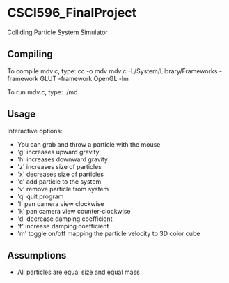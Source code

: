 # CSCI596_FinalProject
Colliding Particle System Simulator

Compiling
---------------
To compile mdv.c, type:
cc -o mdv mdv.c -L/System/Library/Frameworks -framework GLUT -framework OpenGL -lm

To run mdv.c, type:
./md

Usage
---------------
Interactive options:
- You can grab and throw a particle with the mouse
- 'g' increases upward gravity
- 'h' increases downward gravity
- 'z' increases size of particles
- 'x' decreases size of particles
- 'c' add particle to the system
- 'v' remove particle from system
- 'q' quit program
- 'l' pan camera view clockwise
- 'k' pan camera view counter-clockwise
- 'd' decrease damping coefficient
- 'f' increase damping coefficient
- 'm' toggle on/off mapping the particle velocity to 3D color cube

Assumptions
---------------
- All particles are equal size and equal mass
